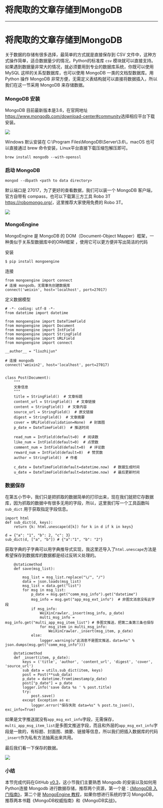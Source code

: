 
# 将爬取的文章存储到MongoDB
---

# 将爬取的文章存储到MongoDB

关于数据的存储有很多选择，最简单的方式就是直接保存到 CSV 文件中，这种方式操作简单，适合数据量少的情况，Python的标准库 `csv` 模块就可以直接支持。如果遇到数据量非常大的情况，就必须要用到专业的数据库系统，你既可以使用 MySQL 这样的关系型数据库，也可以使用 MongoDB 一类的文档型数据库。用Python 操作 MongoDB 非常方便，无需定义表结构就可以直接将数据插入，所以我们在这一节采用 MongoDB 来存储数据。

### MongoDB 安装

MongoDB 目前最新版本是3.6，在官网地址<https://www.mongodb.com/download-center#community>选择相应平台下载安装。

![](https://p1-jj.byteimg.com/tos-cn-i-t2oaga2asx/gold-user-assets/2017/12/25/1608ae95b25c3215~tplv-t2oaga2asx-image.image)

Windows 默认安装在 C:\\Program Files\\MongoDB\\Server\\3.6\\，macOS 也可以直接通过 brew 命令安装，Linux平台直接下载压缩包解压即可。

```
brew install mongodb --with-openssl
```

### 启动 MongoDB

```
mongod --dbpath <path to data directory> 
```

默认端口是 27017，为了更好的查看数据，我们可以装一个 MongoDB 客户端， 官方自带有 compass，也可以下载第三方工具 Robo 3T <https://robomongo.org/>，这里推荐大家使用免费的 Robo 3T。

![](https://p1-jj.byteimg.com/tos-cn-i-t2oaga2asx/gold-user-assets/2017/12/25/1608aea6b3f9332f~tplv-t2oaga2asx-image.image)

### MongoEngine

MongoEngine 是 MongoDB 的 DOM（Document-Object Mapper）框架，一种类似于关系型数据库中的ORM框架 ，使用它可以更方便并写出简洁的代码

安装

```
$ pip install mongoengine
```

连接

```
from mongoengine import connect
# 连接 mongodb，无需事先创建数据库
connect('weixin', host='localhost', port=27017)
```

定义数据模型

```
# -*- coding: utf-8 -*-
from datetime import datetime

from mongoengine import DateTimeField
from mongoengine import Document
from mongoengine import IntField
from mongoengine import StringField
from mongoengine import URLField
from mongoengine import connect

__author__ = "liuzhijun"

# 连接 mongodb
connect('weixin2', host='localhost', port=27017)


class Post(Document):
    """
    文章信息
    """
    title = StringField()  # 文章标题
    content_url = StringField()  # 文章链接
    content = StringField()  # 文章内容
    source_url = StringField()  # 原文链接
    digest = StringField()  # 文章摘要
    cover = URLField(validation=None)  # 封面图
    p_date = DateTimeField()  # 推送时间

    read_num = IntField(default=0)  # 阅读数
    like_num = IntField(default=0)  # 点赞数
    comment_num = IntField(default=0)  # 评论数
    reward_num = IntField(default=0)  # 赞赏数
    author = StringField()  # 作者

    c_date = DateTimeField(default=datetime.now)  # 数据生成时间
    u_date = DateTimeField(default=datetime.now)  # 最后更新时间

```

### 数据保存

在第五小节中，我们只是把抓取的数据简单的打印出来，现在我们就把它存数据库，因为抓取的数据中有很多无用的字段，所以，这里我们写一个工具函数叫 `sub_dict` 用于获取指定字段信息。

```
import html
def sub_dict(d, keys):
    return {k: html.unescape(d[k]) for k in d if k in keys}

d = {"a": "1", "b": 2, "c": 3}
sub_dict(d, ["a", "b"]) # {"a":"1", "b": "2"}
```

获取字典的子字典可以用字典推导式实现，我这里还导入了`html.unescape`方法是希望保存到数据库的数据都是经过反转义处理的。

```
    @staticmethod
    def save(msg_list):

        msg_list = msg_list.replace("\/", "/")
        data = json.loads(msg_list)
        msg_list = data.get("list")
        for msg in msg_list:
            p_date = msg.get("comm_msg_info").get("datetime")
            msg_info = msg.get("app_msg_ext_info")  # 非图文消息没有此字段
            if msg_info:
                WeiXinCrawler._insert(msg_info, p_date)
                multi_msg_info = msg_info.get("multi_app_msg_item_list") # 多图文推送，把第二条第三条也保存
                for msg_item in multi_msg_info:
                    WeiXinCrawler._insert(msg_item, p_date)
            else:
                logger.warning(u"此消息不是图文推送，data=%s" % json.dumps(msg.get("comm_msg_info")))

    @staticmethod
    def _insert(item, p_date):
        keys = ('title', 'author', 'content_url', 'digest', 'cover', 'source_url')
        sub_data = utils.sub_dict(item, keys)
        post = Post(**sub_data)
        p_date = datetime.fromtimestamp(p_date)
        post["p_date"] = p_date
        logger.info('save data %s ' % post.title)
        try:
            post.save()
        except Exception as e:
            logger.error("保存失败 data=%s" % post.to_json(), exc_info=True)

```

如果是文字推送就没有`app_msg_ext_info`字段，无需保存，`multi_app_msg_item_list`是多图文推送字段，而且和外层的`app_msg_ext_info`字段是一致的，有标题、封面图、摘要、链接等信息，所以我们把插入数据库的代码`_insert`作为私有方法抽离出来共用。

最后我们看一下保存的数据。

![](https://p1-jj.byteimg.com/tos-cn-i-t2oaga2asx/gold-user-assets/2017/12/29/1609e87c99c34c71~tplv-t2oaga2asx-image.image)

### 小结

本节完成代码在GitHub [v0.3](https://github.com/pythonzhichan/weixincrawler/tree/v0.3)，这小节我们主要熟悉 Mongodb 的安装以及如何用Python连接 Mongodb 进行数据存储，推荐两个资源，第一个是：[《MongoDB 入门指南》](https://jockchou.gitbooks.io/getting-started-with-mongodb/content/)，第二个是 [MongoEngine 教程](http://docs.mongoengine.org/index.html)，如果你想进行系统的学习 MongoDB，推荐两本书籍《MongoDB权威指南》和《MongoDB实战》。
    
